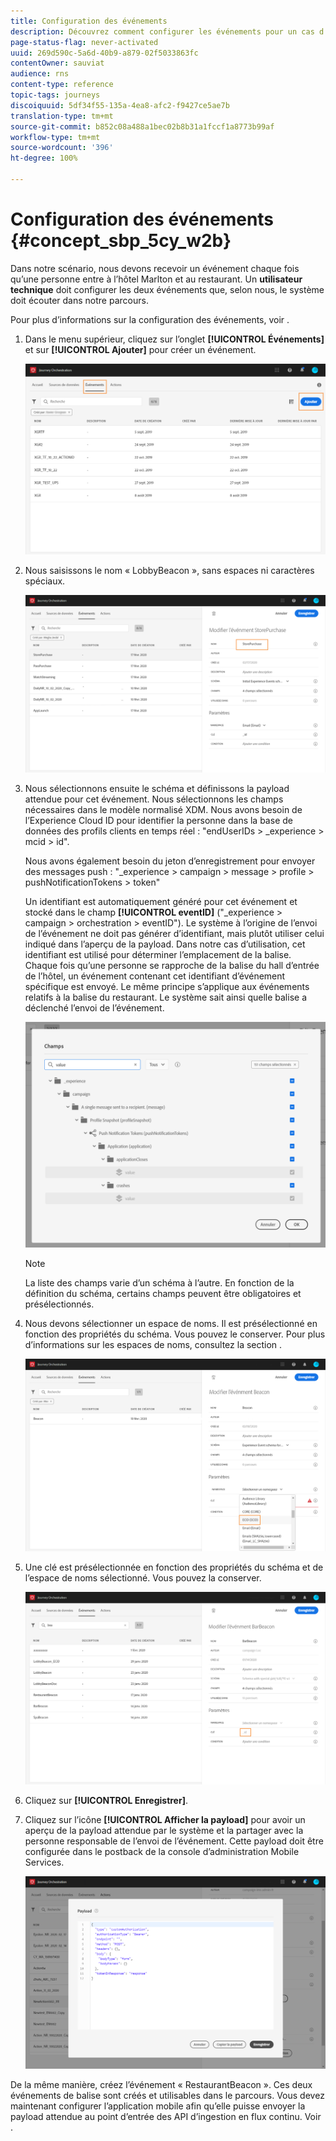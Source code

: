 ```yaml
---
title: Configuration des événements
description: Découvrez comment configurer les événements pour un cas d’utilisation avancé de parcours
page-status-flag: never-activated
uuid: 269d590c-5a6d-40b9-a879-02f5033863fc
contentOwner: sauviat
audience: rns
content-type: reference
topic-tags: journeys
discoiquuid: 5df34f55-135a-4ea8-afc2-f9427ce5ae7b
translation-type: tm+mt
source-git-commit: b852c08a488a1bec02b8b31a1fccf1a8773b99af
workflow-type: tm+mt
source-wordcount: '396'
ht-degree: 100%

---
```



# Configuration des événements {#concept_sbp_5cy_w2b}

Dans notre scénario, nous devons recevoir un événement chaque fois qu’une personne entre à l’hôtel Marlton et au restaurant. Un **utilisateur technique** doit configurer les deux événements que, selon nous, le système doit écouter dans notre parcours.

Pour plus d’informations sur la configuration des événements, voir [](../event/about-events.md).

1. Dans le menu supérieur, cliquez sur l’onglet **[!UICONTROL Événements]** et sur **[!UICONTROL Ajouter]** pour créer un événement.

   ![](../assets/journeyuc1_1.png)

1. Nous saisissons le nom « LobbyBeacon », sans espaces ni caractères spéciaux.

   ![](../assets/journeyuc2_1.png)

1. Nous sélectionnons ensuite le schéma et définissons la payload attendue pour cet événement. Nous sélectionnons les champs nécessaires dans le modèle normalisé XDM. Nous avons besoin de l’Experience Cloud ID pour identifier la personne dans la base de données des profils clients en temps réel : &quot;endUserIDs > _experience > mcid > id&quot;.

   Nous avons également besoin du jeton d’enregistrement pour envoyer des messages push : &quot;_experience > campaign > message > profile > pushNotificationTokens > token&quot;

   Un identifiant est automatiquement généré pour cet événement et stocké dans le champ **[!UICONTROL eventID]** (&quot;_experience > campaign > orchestration > eventID&quot;). Le système à l’origine de l’envoi de l’événement ne doit pas générer d’identifiant, mais plutôt utiliser celui indiqué dans l’aperçu de la payload. Dans notre cas d’utilisation, cet identifiant est utilisé pour déterminer l’emplacement de la balise. Chaque fois qu’une personne se rapproche de la balise du hall d’entrée de l’hôtel, un événement contenant cet identifiant d’événement spécifique est envoyé. Le même principe s’applique aux événements relatifs à la balise du restaurant. Le système sait ainsi quelle balise a déclenché l’envoi de l’événement.

   ![](../assets/journeyuc2_2.png)

   >[!NOTE]
   >
   >La liste des champs varie d’un schéma à l’autre. En fonction de la définition du schéma, certains champs peuvent être obligatoires et présélectionnés.

1. Nous devons sélectionner un espace de noms. Il est présélectionné en fonction des propriétés du schéma. Vous pouvez le conserver. Pour plus d’informations sur les espaces de noms, consultez la section [](../event/selecting-the-namespace.md).

   ![](../assets/journeyuc2_4.png)

1. Une clé est présélectionnée en fonction des propriétés du schéma et de l’espace de noms sélectionné. Vous pouvez la conserver.

   ![](../assets/journeyuc2_4bis.png)

1. Cliquez sur **[!UICONTROL Enregistrer]**.

1. Cliquez sur l’icône **[!UICONTROL Afficher la payload]** pour avoir un aperçu de la payload attendue par le système et la partager avec la personne responsable de l’envoi de l’événement. Cette payload doit être configurée dans le postback de la console d’administration Mobile Services.

   ![](../assets/journeyuc2_5.png)

De la même manière, créez l’événement « RestaurantBeacon ». Ces deux événements de balise sont créés et utilisables dans le parcours. Vous devez maintenant configurer l’application mobile afin qu’elle puisse envoyer la payload attendue au point d’entrée des API d’ingestion en flux continu. Voir [](../event/additional-steps-to-send-events-to-journey-orchestration.md).

